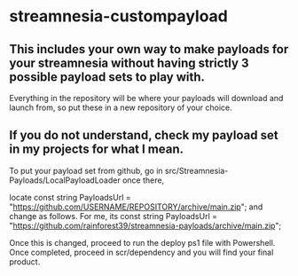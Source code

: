 # streamnesia-custompayload
This includes your own way to make payloads for your streamnesia without having strictly 3 possible payload sets to play with.
----------------------------
Everything in the repository will be where your payloads will download and launch from, so put these in a new repository of your choice. 

If you do not understand, check my payload set in my projects for what I mean.
----------------------------
To put your payload set from github, go in src/Streamnesia-Payloads/LocalPayloadLoader once there, 

locate const string PayloadsUrl = "https://github.com/USERNAME/REPOSITORY/archive/main.zip"; and change as follows.
For me, its const string PayloadsUrl = "https://github.com/rainforest39/streamnesia-payloads/archive/main.zip";

Once this is changed, proceed to run the deploy ps1 file with Powershell. Once completed, proceed in scr/dependency and you will find your final product.
